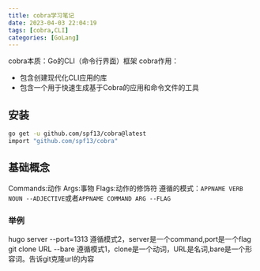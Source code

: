 ```yaml
---
title: cobra学习笔记
date: 2023-04-03 22:04:19
tags: [cobra,CLI]
categories: [GoLang]
---
```

cobra本质：Go的CLI（命令行界面）框架
cobra作用：
- 包含创建现代化CLI应用的库
- 包含一个用于快速生成基于Cobra的应用和命令文件的工具

## 安装
```bash
go get -u github.com/spf13/cobra@latest
import "github.com/spf13/cobra"
```

## 基础概念
Commands:动作
Args:事物
Flags:动作的修饰符
遵循的模式：`APPNAME VERB NOUN --ADJECTIVE`或者`APPNAME COMMAND ARG --FLAG`

### 举例
hugo server --port=1313
遵循模式2，server是一个command,port是一个flag
git clone URL --bare
遵循模式1，clone是一个动词，URL是名词,bare是一个形容词。告诉git克隆url的内容
